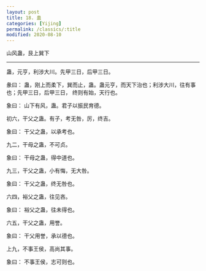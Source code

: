 ```yaml
---
layout: post
title: 18. 蛊
categories: [Yijing]
permalink: /classics/:title
modified: 2020-08-10
---
```


山风蛊，艮上巽下

---

蛊，元亨，利涉大川。先甲三日，后甲三日。

彖曰： 蛊，刚上而柔下，巽而止，蛊。蛊元亨，而天下治也；利涉大川，往有事也；先甲三日，后甲三日，
终则有始，天行也。

象曰： 山下有风，蛊。君子以振民育德。

初六，干父之蛊。有子，考无咎，厉，终吉。

象曰： 干父之蛊，以承考也。

九二，干母之蛊，不可贞。

象曰： 干母之蛊，得中道也。

九三，干父之蛊，小有悔，无大咎。

象曰： 干父之蛊，终无咎也。

六四，裕父之蛊，往见吝。

象曰： 裕父之蛊，往未得也。

六五，干父之蛊，用誉。

象曰： 干父用誉，承以德也。

上九，不事王侯，高尚其事。

象曰： 不事王侯，志可则也。
